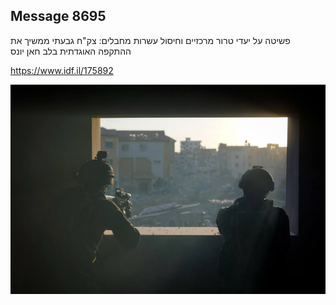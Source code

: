 ## Message 8695

פשיטה על יעדי טרור מרכזיים וחיסול עשרות מחבלים:
צק"ח גבעתי ממשיך את ההתקפה האוגדתית בלב חאן יונס

https://www.idf.il/175892

![Photo](8695/8695_photo.jpg)
